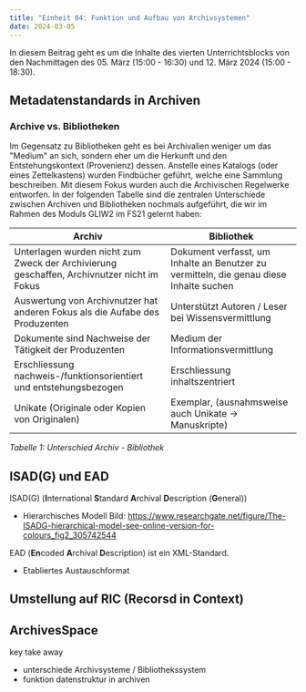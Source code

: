 ```yaml
---
title: "Einheit 04: Funktion und Aufbau von Archivsystemen"
date: 2024-03-05
---
```


In diesem Beitrag geht es um die Inhalte des vierten Unterrichtsblocks von den Nachmittagen des 05. März (15:00 - 16:30) und 12. März 2024 (15:00 - 18:30).

## Metadatenstandards in Archiven

### Archive vs. Bibliotheken  

Im Gegensatz zu Bibliotheken geht es bei Archivalien weniger um das "Medium" an sich, sondern eher um die Herkunft und den Entstehungskontext (Provenienz) dessen. Anstelle eines Katalogs (oder eines Zettelkastens) wurden Findbücher geführt, welche eine Sammlung beschreiben. Mit diesem Fokus wurden auch die Archivischen Regelwerke entworfen.  In der folgenden Tabelle sind die zentralen Unterschiede zwischen Archiven und Bibliotheken nochmals aufgeführt, die wir im Rahmen des Moduls GLIW2 im FS21 gelernt haben: 

| Archiv      | Bibliothek |
| ----------- | ----------- |
| Unterlagen wurden nicht zum Zweck der Archivierung geschaffen, Archivnutzer nicht im Fokus | Dokument verfasst, um Inhalte an Benutzer zu vermitteln, die genau diese Inhalte suchen    |
| Auswertung von Archivnutzer hat anderen Fokus als die Aufabe des Produzenten  | Unterstützt Autoren / Leser bei Wissensvermittlung      |
| Dokumente sind Nachweise der Tätigkeit der Produzenten | Medium der Informationsvermittlung |
| Erschliessung nachweis-/funktionsorientiert und entstehungsbezogen | Erschliessung inhaltszentriert |
| Unikate (Originale oder Kopien von Originalen) | Exemplar, (ausnahmsweise auch Unikate -> Manuskripte) |

*Tabelle 1: Unterschied Archiv - Bibliothek*



## ISAD(G) und EAD

ISAD(G) (**I**nternational **S**tandard **A**rchival **D**escription (**G**eneral))

- Hierarchisches Modell 
Bild: https://www.researchgate.net/figure/The-ISADG-hierarchical-model-see-online-version-for-colours_fig2_305742544



EAD (**En**coded **A**rchival **D**escription) ist ein XML-Standard.

- Etabliertes Austauschformat 


Umstellung auf RIC (**R**ecorsd **i**n **C**ontext)
--

## ArchivesSpace



key take away 
- unterschiede Archivsysteme / Bibliothekssystem
- funktion datenstruktur in archiven